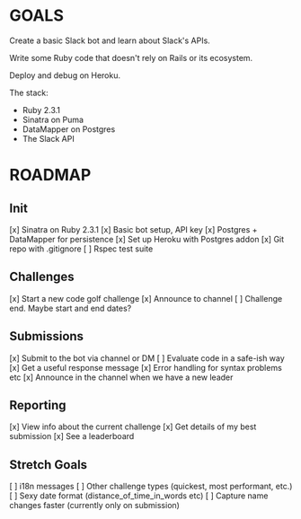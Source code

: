# GOALS

Create a basic Slack bot and learn about Slack's APIs.

Write some Ruby code that doesn't rely on Rails or its ecosystem.

Deploy and debug on Heroku.

The stack:
 * Ruby 2.3.1
 * Sinatra on Puma
 * DataMapper on Postgres
 * The Slack API

# ROADMAP

## Init

[x] Sinatra on Ruby 2.3.1
[x] Basic bot setup, API key
[x] Postgres + DataMapper for persistence
[x] Set up Heroku with Postgres addon
[x] Git repo with .gitignore
[ ] Rspec test suite

## Challenges

[x] Start a new code golf challenge
[x] Announce to channel
[ ] Challenge end.  Maybe start and end dates?

## Submissions

[x] Submit to the bot via channel or DM
[ ] Evaluate code in a safe-ish way
[x] Get a useful response message
[x] Error handling for syntax problems etc
[x] Announce in the channel when we have a new leader

## Reporting

[x] View info about the current challenge
[x] Get details of my best submission
[x] See a leaderboard

## Stretch Goals

[ ] i18n messages
[ ] Other challenge types (quickest, most performant, etc.)
[ ] Sexy date format (distance_of_time_in_words etc)
[ ] Capture name changes faster (currently only on submission)
